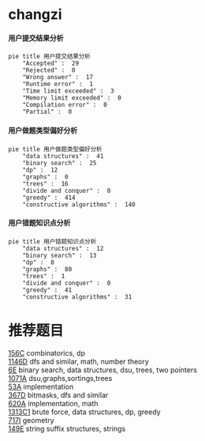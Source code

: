 # changzi

<!-- tabs:start -->



#### **用户提交结果分析**

```mermaid
pie title 用户提交结果分析
    "Accepted" :  29
    "Rejected" :  0
    "Wrong answer" :  17
    "Runtime error" :  1
    "Time limit exceeded" :  3
    "Memory limit exceeded" :  0
    "Compilation error" :  0
    "Partial" :  0
```

#### **用户做题类型偏好分析**

```mermaid
pie title 用户做题类型偏好分析
    "data structures" :  41
    "binary search" :  25
    "dp" :  12
    "graphs" :  0
    "trees" :  16
    "divide and conquer" :  0
    "greedy" :  414
    "constructive algorithms" :  140
```
#### **用户错题知识点分析**

```mermaid
pie title 用户错题知识点分析
    "data structures" :  12
    "binary search" :  13
    "dp" :  8
    "graphs" :  80
    "trees" :  1
    "divide and conquer" :  0
    "greedy" :  41
    "constructive algorithms" :  31
```



<!-- tabs:end -->
# 推荐题目
[156C](https://codeforces.com/contest/156/problem/C)		combinatorics,
                        dp		  
[1146D](https://codeforces.com/contest/1146/problem/D)		dfs and similar,
                        math,
                        number theory		  
[6E](https://codeforces.com/contest/6/problem/E)		binary search,
                        data structures,
                        dsu,
                        trees,
                        two pointers		  
[1071A](https://codeforces.com/contest/1071/problem/A)		dsu,graphs,sortings,trees		  
[53A](https://codeforces.com/contest/53/problem/A)		implementation		  
[367D](https://codeforces.com/contest/367/problem/D)		bitmasks,
                        dfs and similar		  
[620A](https://codeforces.com/contest/620/problem/A)		implementation,
                        math		  
[1313C1](https://codeforces.com/contest/1313C/problem/1)		brute force,
                        data structures,
                        dp,
                        greedy		  
[717I](https://codeforces.com/contest/717/problem/I)		geometry		  
[149E](https://codeforces.com/contest/149/problem/E)		string suffix structures,
                        strings		  
